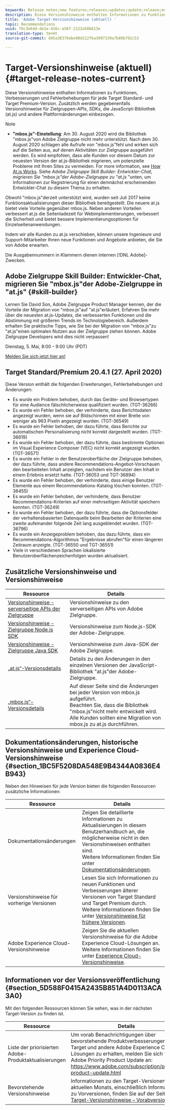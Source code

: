 ```yaml
---
keywords: Release notes;new features;releases;updates;update;release;enhancement;enhancements;fixes;bug fixes;updates
description: Diese Versionshinweise enthalten Informationen zu Funktionen, Verbesserungen, Fehlerbehebungen und bekannten Problemen für jede Adobe Target Standard- und Target Premium-Version.
title: 'Adobe Target-Versionshinweise (aktuell) '
topic: Recommendations
uuid: f6c3e64d-de1e-416c-a56f-2122a58b613e
translation-type: tm+mt
source-git-commit: d45a38376ebe98d212fba3097159a7b89b792c53

---
```



# Target-Versionshinweise (aktuell){#target-release-notes-current}

Diese Versionshinweise enthalten Informationen zu Funktionen, Verbesserungen und Fehlerbehebungen für jede Target Standard- und Target Premium-Version. Zusätzlich werden gegebenenfalls Versionshinweise für Zielgruppen-APIs, SDKs, die JavaScript-Bibliothek (at.js) und andere Plattformänderungen einbezogen.

>[!NOTE]
>
>* **&quot;mbox.js&quot;-Einstellung**: Am 30. August 2020 wird die Bibliothek &quot;mbox.js&quot;von Adobe Zielgruppe nicht mehr unterstützt. Nach dem 30. August 2020 schlagen alle Aufrufe von &quot;mbox.js&quot;fehl und wirken sich auf die Seiten aus, auf denen Aktivitäten zur Zielgruppe ausgeführt werden. Es wird empfohlen, dass alle Kunden vor diesem Datum zur neuesten Version der at.js-Bibliothek migrieren, um potenzielle Probleme mit Ihren Sites zu vermeiden. For more information, see [How At.js Works](/help/c-implementing-target/c-implementing-target-for-client-side-web/c-how-atjs-works/how-atjs-works.md). Siehe *Adobe Zielgruppe Skill Builder: Entwickler-Chat, migrieren Sie &quot;mbox.js&quot;der Adobe-Zielgruppe zu &quot;at.js* &quot;unten, um Informationen zur Registrierung für einen demnächst erscheinenden Entwickler-Chat zu diesem Thema zu erhalten.
   >
   >   
   Obwohl &quot;mbox.js&quot;derzeit unterstützt wird, wurden seit Juli 2017 keine Funktionsaktualisierungen dieser Bibliothek bereitgestellt. Die neuere at.js bietet viele Vorteile gegenüber mbox.js. Neben anderen Vorteilen verbessert at.js die Seitenladezeit für Webimplementierungen, verbessert die Sicherheit und bietet bessere Implementierungsoptionen für Einzelseitenanwendungen.
   >
   >   
   Indem wir alle Kunden zu at.js verschieben, können unsere Ingenieure und Support-Mitarbeiter Ihnen neue Funktionen und Angebote anbieten, die Sie von Adobe erwarten.


Die Ausgabennummern in Klammern dienen internen [!DNL Adobe]-Zwecken.

## Adobe Zielgruppe Skill Builder: Entwickler-Chat, migrieren Sie &quot;mbox.js&quot;der Adobe-Zielgruppe in &quot;at.js&quot; {#skill-builder}

Lernen Sie David Son, Adobe Zielgruppe Product Manager kennen, der die Vorteile der Migration von &quot;mbox.js&quot;auf &quot;at.js&quot;erläutert. Erfahren Sie mehr über die neuesten at.js-Updates, die verbesserten Funktionen und die Abstimmung mit größeren Trends im Technologiebereich. Außerdem erhalten Sie praktische Tipps, wie Sie bei der Migration von &quot;mbox.js&quot;zu &quot;at.js&quot;einen optimalen Nutzen aus der Zielgruppe ziehen können. Adobe Zielgruppe Developers wird dies nicht verpassen!

Dienstag, 5. Mai, 8:00 - 9:00 Uhr (PDT)

[Melden Sie sich jetzt hier an!](https://atskillbuilder-devchat.experienceleague.adobeevents.com/)

## Target Standard/Premium 20.4.1 (27. April 2020)

Diese Version enthält die folgenden Erweiterungen, Fehlerbehebungen und Änderungen:

* Es wurde ein Problem behoben, durch das Geräte- und Browsertypen für eine Audience fälschlicherweise qualifiziert wurden. (TGT-36266)
* Es wurde ein Fehler behoben, der verhinderte, dass Berichtsdaten angezeigt wurden, wenn sie auf Bildschirmen mit einer Breite von weniger als 963 Pixeln angezeigt wurden. (TGT-36549)
* Es wurde ein Fehler behoben, der dazu führte, dass Berichte zur automatischen Personalisierung nicht korrekt dargestellt wurden. (TGT-36619)
* Es wurde ein Fehler behoben, der dazu führte, dass bestimmte Optionen im Visual Experience Composer (VEC) nicht korrekt angezeigt wurden. (TGT-36571)
* Es wurde ein Fehler in der Benutzeroberfläche der Zielgruppe behoben, der dazu führte, dass andere Recommendations-Angebot-Vorschauen den bearbeiteten Inhalt anzeigten, nachdem ein Benutzer den Inhalt in einem Erlebnis ersetzt hatte. (TGT-36053 und TGT-36894)
* Es wurde ein Fehler behoben, der verhinderte, dass einige Benutzer Elemente aus einem Recommendations-Katalog löschen konnten. (TGT-36455)
* Es wurde ein Fehler behoben, der verhinderte, dass Benutzer Recommendations-Kriterien auf einer mehrseitigen Aktivität speichern konnten. (TGT-36249)
* Es wurde ein Fehler behoben, der dazu führte, dass die Optionsfelder der verhaltensbasierten Datenquelle beim Bearbeiten der Kriterien eine zweite aufeinander folgende Zeit lang ausgeblendet wurden. (TGT-36796)
* Es wurde ein Anzeigeproblem behoben, das dazu führte, dass ein Recommendations-Algorithmus &quot;Ergebnisse abrufen&quot;für einen längeren Zeitraum anzeigte. (TGT-36550 und TGT-36551)
* Viele in verschiedenen Sprachen lokalisierte Benutzeroberflächenzeichenfolgen wurden aktualisiert.

## Zusätzliche Versionshinweise und Versionshinweise

| Ressource | Details |
|--- |--- |
| [Versionshinweise - serverseitige APIs der Zielgruppe](/help/c-implementing-target/c-api-and-sdk-overview/releases-server-side.md) | Versionshinweise zu den serverseitigen APIs von Adobe Zielgruppe. |
| [Versionshinweise - Zielgruppe Node.js SDK](/help/c-implementing-target/c-api-and-sdk-overview/releases-nodejs.md) | Versionshinweise zum Node.js-SDK der Adobe-Zielgruppe. |
| [Versionshinweise - Zielgruppe Java SDK](/help/c-implementing-target/c-api-and-sdk-overview/releases-target-java-sdk.md) | Versionshinweise zum Java-SDK der Adobe Zielgruppe. |
| [„at.js“-Versionsdetails](/help/c-implementing-target/c-implementing-target-for-client-side-web/target-atjs-versions.md) | Details zu den Änderungen in den einzelnen Versionen der JavaScript-Bibliothek &quot;at.js&quot;der Adobe-Zielgruppe. |
| [„mbox.js“-Versionsdetails](/help/c-implementing-target/c-implementing-target-for-client-side-web/t-mbox-download/mboxjs-change-log.md) | Auf dieser Seite sind die Änderungen bei jeder Version von mbox.js aufgeführt.<br>Beachten Sie, dass die Bibliothek &quot;mbox.js&quot;nicht mehr entwickelt wird. Alle Kunden sollten eine Migration von mbox.js zu at.js durchführen. |

## Dokumentationsänderungen, historische Versionshinweise und Experience Cloud-Versionshinweise {#section_1BC5F5208DA548E9B4344A0836E4B943}

Neben den Hinweisen für jede Version bieten die folgenden Ressourcen zusätzliche Informationen:

| Ressource | Details |
|--- |--- |
| Dokumentationsänderungen | Zeigen Sie detaillierte Informationen zu Aktualisierungen in diesem Benutzerhandbuch an, die möglicherweise nicht in den Versionshinweisen enthalten sind.<br>Weitere Informationen finden Sie unter [Dokumentationsänderungen](../r-release-notes/doc-change.md#reference_366123CF00994BACBBF9BBDF2C4D840C). |
| Versionshinweise für vorherige Versionen | Lesen Sie sich Informationen zu neuen Funktionen und Verbesserungen älterer Versionen von Target Standard und Target Premium durch.<br>Weitere Informationen finden Sie unter [Versionshinweise für frühere Versionen](../r-release-notes/release-notes-for-previous-releases.md). |
| Adobe Experience Cloud-Versionshinweise | Zeigen Sie die aktuellen Versionshinweise für die Adobe Experience Cloud-Lösungen an.<br>Weitere Informationen finden Sie unter [Experience Cloud-Versionshinweise](https://docs.adobe.com/content/help/en/release-notes/experience-cloud/current.html). |

## Informationen vor der Versionsveröffentlichung {#section_5D588F0415A2435B851A4D0113ACA3A0}

Mit den folgenden Ressourcen können Sie sehen, was in der nächsten Target-Version zu finden ist.

| Ressource | Details |
|--- |--- |
| Liste der priorisierten Adobe-Produktaktualisierungen | Um vorab Benachrichtigungen über bevorstehende Produktverbesserungen an Target und andere Adobe Experience Cloud-Lösungen zu erhalten, melden Sie sich für das Adobe Priority Product Update an:<br>[](https://www.adobe.com/subscription/priority-product-update.html)https://www.adobe.com/subscription/priority-product-update.html |
| Bevorstehende Versionshinweise | Informationen zu den Target-Versionen des aktuellen Monats, einschließlich Informationen zu Vorversionen, finden Sie auf der Seite [Target-Versionshinweise – Vorabversion](/help/r-release-notes/target-release-notes.md). |
